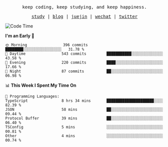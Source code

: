 <p align="center">
  <samp>
    <span>keep coding, keep studying, and keep happiness.</span>
  </samp>
</p>

<p align="center">
  <samp>
    <a href="https://github.com/ouduidui/fe-study">study</a> |
    <a href="https://deweyou.me">blog</a>  |
    <a href="https://juejin.cn/user/4309700183594366">juejin</a> |
    <a href="https://user-images.githubusercontent.com/54696834/165071004-6509e3f2-90c3-448c-9d92-3da42b0c2021.jpeg">wechat</a> |
    <a href="https://twitter.com/ouduidui">twitter</a>
  </samp>
</p>

<!--START_SECTION:waka-->
![Code Time](http://img.shields.io/badge/Code%20Time-4%2C563%20hrs%2036%20mins-blue)

**I'm an Early 🐤** 

```text
🌞 Morning                396 commits         ████████░░░░░░░░░░░░░░░░░   31.78 % 
🌆 Daytime                543 commits         ███████████░░░░░░░░░░░░░░   43.58 % 
🌃 Evening                220 commits         ████░░░░░░░░░░░░░░░░░░░░░   17.66 % 
🌙 Night                  87 commits          ██░░░░░░░░░░░░░░░░░░░░░░░   06.98 % 
```


📊 **This Week I Spent My Time On** 

```text
💬 Programming Languages: 
TypeScript               8 hrs 34 mins       █████████████████████░░░░   82.39 % 
JSON                     58 mins             ██░░░░░░░░░░░░░░░░░░░░░░░   09.44 % 
Protocol Buffer          39 mins             ██░░░░░░░░░░░░░░░░░░░░░░░   06.40 % 
TSConfig                 5 mins              ░░░░░░░░░░░░░░░░░░░░░░░░░   00.81 % 
Other                    4 mins              ░░░░░░░░░░░░░░░░░░░░░░░░░   00.74 % 
```


<!--END_SECTION:waka-->

